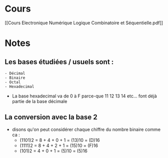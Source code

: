 # Cours
[[Cours Electronique Numérique Logique Combinatoire et Séquentielle.pdf]]
# Notes
## Les bases étudiées / usuels sont :
	- Décimal
	- Binaire
	- Octal
	- Hexadecimal

- La base hexadecimal va de 0 à F parce-que 11 12 13 14 etc... font déjà partie de la base décimale

## La conversion avec la base 2
- disons qu'on peut considérer chaque chiffre du nombre binaire comme ca : 
	- (1101)2 = 8 + 4 + 0 + 1 = (13)10 = (D)16
	- (1111)2 = 8 + 4 + 2 + 1 = (15)10 = (F)16
	- (101)2 = 4 + 0 + 1 = (5)10 = (5)16







